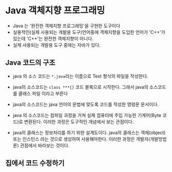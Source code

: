 # Java 객체지향 프로그래밍
* Java 는 '완전한 객체지향 프로그래밍'을 구현한 도구이다
* 실용적인(실제 사용되는 개발용 도구)언어중에 객체지향을 도입한 언어가 'C++'가 있는데 'C++'는 완전한 객체지향이 아니다.
* 실제 사용되는 개발용 도구 중에는 자바가 있다.

## Java 코드의 구조
* java 의 소스 코드는   `*.java`라는 이름으로 Text 형식의 파일을 작성한다.
* java의 소스코드는 `class ***{}` 코드 블록으로
시작한다. 그래서 java의 소스코드를 클래스 파일 이라고 부른다

* java의 소스코드는 java 언어의 문법에 맞도록 코드를 작성한 명령문 문서이다.
* java 의 소스코드는 컴파일 과정을 거쳐 실제 컴퓨터에 주입 가능한 기계어(Byte 코드)로 변환된다. 이러한 과정은 도구적인 개념에서 보는 관점이다.
* java의 클래스는 정보처리를 하기 위한 설계도이다. java의 클래스는 객체(object) 또는 인스턴스 라는 것으로 생성하여 사용해야한다. 이러한 과정은 개발자(개발방법론) 관점에서 바라보는 것이다.

## 집에서 코드 수정하기